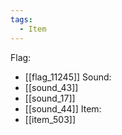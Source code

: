 ```yaml
---
tags:
  - Item
---
```

Flag:
- [[flag_11245]]
Sound:
- [[sound_43]]
- [[sound_17]]
- [[sound_44]]
Item:
- [[item_503]]
